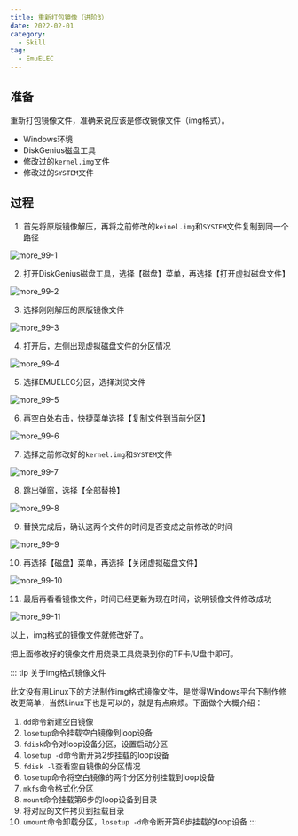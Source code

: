 ```yaml
---
title: 重新打包镜像（进阶3）
date: 2022-02-01
category: 
  - Skill
tag:
  - EmuELEC
---
```


## 准备

重新打包镜像文件，准确来说应该是修改镜像文件（img格式）。

- Windows环境
- DiskGenius磁盘工具
- 修改过的`kernel.img`文件
- 修改过的`SYSTEM`文件

## 过程

1. 首先将原版镜像解压，再将之前修改的`keinel.img`和`SYSTEM`文件复制到同一个路径

![more_99-1](./assets/more_99-1.png)

2. 打开DiskGenius磁盘工具，选择【磁盘】菜单，再选择【打开虚拟磁盘文件】

![more_99-2](./assets/more_99-2.png)

3. 选择刚刚解压的原版镜像文件

![more_99-3](./assets/more_99-3.png)

4. 打开后，左侧出现虚拟磁盘文件的分区情况

![more_99-4](./assets/more_99-4.png)

5. 选择EMUELEC分区，选择浏览文件

![more_99-5](./assets/more_99-5.png)

6. 再空白处右击，快捷菜单选择【复制文件到当前分区】

![more_99-6](./assets/more_99-6.png)

7. 选择之前修改好的`kernel.img`和`SYSTEM`文件

![more_99-7](./assets/more_99-7.png)

8. 跳出弹窗，选择【全部替换】

![more_99-8](./assets/more_99-8.png)

9. 替换完成后，确认这两个文件的时间是否变成之前修改的时间

![more_99-9](./assets/more_99-9.png)

10. 再选择【磁盘】菜单，再选择【关闭虚拟磁盘文件】

![more_99-10](./assets/more_99-10.png)

11. 最后再看看镜像文件，时间已经更新为现在时间，说明镜像文件修改成功

![more_99-11](./assets/more_99-11.png)

以上，img格式的镜像文件就修改好了。

把上面修改好的镜像文件用烧录工具烧录到你的TF卡/U盘中即可。

::: tip 关于img格式镜像文件

此文没有用Linux下的方法制作img格式镜像文件，是觉得Windows平台下制作修改更简单，当然Linux下也是可以的，就是有点麻烦。下面做个大概介绍：

1. `dd`命令新建空白镜像
2. `losetup`命令挂载空白镜像到loop设备
3. `fdisk`命令对loop设备分区，设置启动分区
4. `losetup -d`命令断开第2步挂载的loop设备
5. `fdisk -l`查看空白镜像的分区情况
6. `losetup`命令将空白镜像的两个分区分别挂载到loop设备
7. `mkfs`命令格式化分区
8. `mount`命令挂载第6步的loop设备到目录
9. 将对应的文件拷贝到挂载目录
10. `umount`命令卸载分区，`losetup -d`命令断开第6步挂载的loop设备
:::
